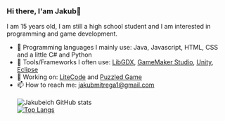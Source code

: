 ### Hi there, I'am Jakub👋

I am 15 years old, I am still a high school student and I am interested in programming and game development.

- 🔨 Programming languages I mainly use: Java, Javascript, HTML, CSS and a little C# and Python
- 🔧 Tools/Frameworks I often use: [LibGDX](https://libgdx.com/), [GameMaker Studio](https://www.yoyogames.com/en/gamemaker), [Unity](https://unity.com/), [Eclipse](https://www.eclipse.org/)
- 🔭 Working on: [LiteCode](http://litecode.net/) and [Puzzled Game](https://github.com/Jakubeich/PuzzledGame)
- 📫 How to reach me: jakubmitrega1@gmail.com\
\
![Jakubeich GitHub stats](https://github-readme-stats.vercel.app/api?username=Jakubeich&include_all_commits=true)
\
[![Top Langs](https://github-readme-stats.vercel.app/api/top-langs/?username=Jakubeich&layout=compact)](https://github.com/Jakubeich/github-readme-stats)
